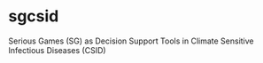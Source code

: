 # sgcsid
Serious Games (SG) as Decision Support Tools in Climate Sensitive Infectious Diseases (CSID)
